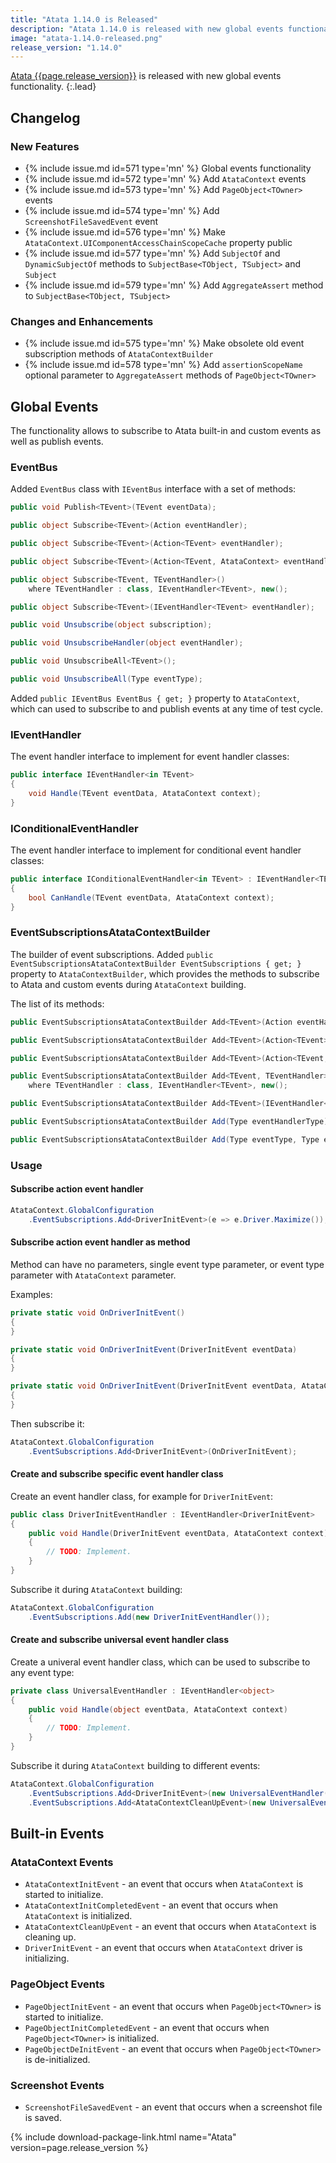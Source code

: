 ```yaml
---
title: "Atata 1.14.0 is Released"
description: "Atata 1.14.0 is released with new global events functionality."
image: "atata-1.14.0-released.png"
release_version: "1.14.0"
---
```


[Atata {{page.release_version}}](https://www.nuget.org/packages/Atata/{{page.release_version}})
is released with new global events functionality.
{:.lead}

<!--more-->

## Changelog

### New Features

- {% include issue.md id=571 type='mn' %} Global events functionality
- {% include issue.md id=572 type='mn' %} Add `AtataContext` events
- {% include issue.md id=573 type='mn' %} Add `PageObject<TOwner>` events
- {% include issue.md id=574 type='mn' %} Add `ScreenshotFileSavedEvent` event
- {% include issue.md id=576 type='mn' %} Make `AtataContext.UIComponentAccessChainScopeCache` property public
- {% include issue.md id=577 type='mn' %} Add `SubjectOf` and `DynamicSubjectOf` methods to `SubjectBase<TObject, TSubject>` and `Subject`
- {% include issue.md id=579 type='mn' %} Add `AggregateAssert` method to `SubjectBase<TObject, TSubject>`

### Changes and Enhancements

- {% include issue.md id=575 type='mn' %} Make obsolete old event subscription methods of `AtataContextBuilder`
- {% include issue.md id=578 type='mn' %} Add `assertionScopeName` optional parameter to `AggregateAssert` methods of `PageObject<TOwner>`

## Global Events

The functionality allows to subscribe to Atata built-in and custom events as well as publish events.

### EventBus

Added `EventBus` class with `IEventBus` interface with a set of methods:

```cs
public void Publish<TEvent>(TEvent eventData);

public object Subscribe<TEvent>(Action eventHandler);

public object Subscribe<TEvent>(Action<TEvent> eventHandler);

public object Subscribe<TEvent>(Action<TEvent, AtataContext> eventHandler);

public object Subscribe<TEvent, TEventHandler>()
    where TEventHandler : class, IEventHandler<TEvent>, new();

public object Subscribe<TEvent>(IEventHandler<TEvent> eventHandler);

public void Unsubscribe(object subscription);

public void UnsubscribeHandler(object eventHandler);

public void UnsubscribeAll<TEvent>();

public void UnsubscribeAll(Type eventType);
```

Added `public IEventBus EventBus { get; }` property to `AtataContext`,
which can used to subscribe to and publish events at any time of test cycle.

### IEventHandler

The event handler interface to implement for event handler classes:

```cs
public interface IEventHandler<in TEvent>
{
    void Handle(TEvent eventData, AtataContext context);
}
```

### IConditionalEventHandler

The event handler interface to implement for conditional event handler classes:

```cs
public interface IConditionalEventHandler<in TEvent> : IEventHandler<TEvent>
{
    bool CanHandle(TEvent eventData, AtataContext context);
}
```

### EventSubscriptionsAtataContextBuilder

The builder of event subscriptions.
Added `public EventSubscriptionsAtataContextBuilder EventSubscriptions { get; }` property to `AtataContextBuilder`,
which provides the methods to subscribe to Atata and custom events during `AtataContext` building.

The list of its methods:

```cs
public EventSubscriptionsAtataContextBuilder Add<TEvent>(Action eventHandler);

public EventSubscriptionsAtataContextBuilder Add<TEvent>(Action<TEvent> eventHandler);

public EventSubscriptionsAtataContextBuilder Add<TEvent>(Action<TEvent, AtataContext> eventHandler);

public EventSubscriptionsAtataContextBuilder Add<TEvent, TEventHandler>()
    where TEventHandler : class, IEventHandler<TEvent>, new();

public EventSubscriptionsAtataContextBuilder Add<TEvent>(IEventHandler<TEvent> eventHandler);

public EventSubscriptionsAtataContextBuilder Add(Type eventHandlerType);

public EventSubscriptionsAtataContextBuilder Add(Type eventType, Type eventHandlerType);
```

### Usage

#### Subscribe action event handler

```cs
AtataContext.GlobalConfiguration
    .EventSubscriptions.Add<DriverInitEvent>(e => e.Driver.Maximize());
```

#### Subscribe action event handler as method

Method can have no parameters, single event type parameter, or event type parameter with `AtataContext` parameter.

Examples:

```cs
private static void OnDriverInitEvent()
{
}
```

```cs
private static void OnDriverInitEvent(DriverInitEvent eventData)
{
}
```

```cs
private static void OnDriverInitEvent(DriverInitEvent eventData, AtataContext context)
{
}
```

Then subscribe it:

```cs
AtataContext.GlobalConfiguration
    .EventSubscriptions.Add<DriverInitEvent>(OnDriverInitEvent);
```

#### Create and subscribe specific event handler class

Create an event handler class, for example for `DriverInitEvent`:

```cs
public class DriverInitEventHandler : IEventHandler<DriverInitEvent>
{
    public void Handle(DriverInitEvent eventData, AtataContext context)
    {
        // TODO: Implement.
    }
}
```

Subscribe it during `AtataContext` building:

```cs
AtataContext.GlobalConfiguration
    .EventSubscriptions.Add(new DriverInitEventHandler());
```

#### Create and subscribe universal event handler class

Create a univeral event handler class, which can be used to subscribe to any event type:

```cs
private class UniversalEventHandler : IEventHandler<object>
{
    public void Handle(object eventData, AtataContext context)
    {
        // TODO: Implement.
    }
}
```

Subscribe it during `AtataContext` building to different events:

```cs
AtataContext.GlobalConfiguration
    .EventSubscriptions.Add<DriverInitEvent>(new UniversalEventHandler())
    .EventSubscriptions.Add<AtataContextCleanUpEvent>(new UniversalEventHandler());
```

## Built-in Events

### AtataContext Events

- `AtataContextInitEvent` - an event that occurs when `AtataContext` is started to initialize.
- `AtataContextInitCompletedEvent` - an event that occurs when `AtataContext` is initialized.
- `AtataContextCleanUpEvent` - an event that occurs when `AtataContext` is cleaning up.
- `DriverInitEvent` - an event that occurs when `AtataContext` driver is initializing.

### PageObject Events

- `PageObjectInitEvent` - an event that occurs when `PageObject<TOwner>` is started to initialize.
- `PageObjectInitCompletedEvent` - an event that occurs when `PageObject<TOwner>` is initialized.
- `PageObjectDeInitEvent` - an event that occurs when `PageObject<TOwner>` is de-initialized.

### Screenshot Events

- `ScreenshotFileSavedEvent` - an event that occurs when a screenshot file is saved.

{% include download-package-link.html name="Atata" version=page.release_version %}
